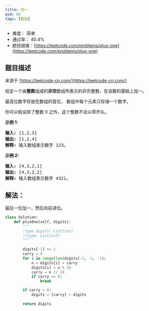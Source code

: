 ```yaml
---
title: 加一
qid: 66
tags: [数组]
---
```



- 难度： 简单
- 通过率： 40.4%
- 题目链接：[https://leetcode.com/problems/plus-one](https://leetcode.com/problems/plus-one)


## 题目描述

来源于 [https://leetcode-cn.com/](https://leetcode-cn.com/)

<p>给定一个由<strong>整数</strong>组成的<strong>非空</strong>数组所表示的非负整数，在该数的基础上加一。</p>

<p>最高位数字存放在数组的首位， 数组中每个元素只存储一个数字。</p>

<p>你可以假设除了整数 0 之外，这个整数不会以零开头。</p>

<p><strong>示例&nbsp;1:</strong></p>

<pre><strong>输入:</strong> [1,2,3]
<strong>输出:</strong> [1,2,4]
<strong>解释:</strong> 输入数组表示数字 123。
</pre>

<p><strong>示例&nbsp;2:</strong></p>

<pre><strong>输入:</strong> [4,3,2,1]
<strong>输出:</strong> [4,3,2,2]
<strong>解释:</strong> 输入数组表示数字 4321。
</pre>


## 解法：

最后一位加一，然后向前进位。

```python
class Solution:
    def plusOne(self, digits):
        """
        :type digits: List[int]
        :rtype: List[int]
        """
        
        digits[-1] += 1
        carry = 0
        for i in range(len(digits)-1, -1, -1):
            n = digits[i] + carry
            digits[i] = n % 10
            carry = n // 10
            if carry == 0:
                break

        if carry > 0:
            digits = [carry] + digits
        
        return digits
```